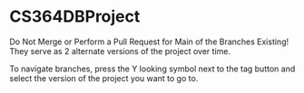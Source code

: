 # CS364DBProject

Do Not Merge or Perform a Pull Request for Main of the Branches Existing! They serve as 2 alternate versions of the project over time.

To navigate branches, press the Y looking symbol next to the tag button and select the version of the project you want to go to.

